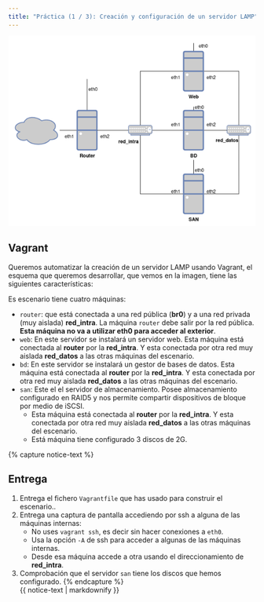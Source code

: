 ```yaml
---
title: "Práctica (1 / 3): Creación y configuración de un servidor LAMP"
---
```


![escenario](img/practica.png)

## Vagrant

Queremos automatizar la creación de un servidor LAMP usando Vagrant, el esquema que queremos desarrollar, que vemos en la imagen, tiene las siguientes características:

Es escenario tiene cuatro máquinas:

* `router`: que está conectada a una red pública (**br0**) y a una red privada (muy aislada) **red_intra**. La máquina `router` debe salir por la red pública. **Esta máquina no va a utilizar eth0 para acceder al exterior**.
* `web`: En este servidor se instalará un servidor web. Esta máquina está conectada al **router** por la **red_intra**. Y esta conectada por otra red muy aislada **red_datos** a las otras máquinas del escenario.
* `bd`: En este servidor se instalará un gestor de bases de datos. Esta máquina está conectada al **router** por la **red_intra**. Y esta conectada por otra red muy aislada **red_datos** a las otras máquinas del escenario.
* `san`: Este el el servidor de almacenamiento. Posee almacenamiento configurado en RAID5 y nos permite compartir dispositivos de bloque por medio de iSCSI. 
    * Esta máquina está conectada al **router** por la **red_intra**. Y esta conectada por otra red muy aislada **red_datos** a las otras máquinas del escenario.
    * Está máquina tiene configurado 3 discos de 2G.

{% capture notice-text %}
## Entrega

1. Entrega el fichero `Vagrantfile` que has usado para construir el escenario..
2. Entrega una captura de pantalla accediendo por ssh a alguna de las máquinas internas:
    * No uses `vagrant ssh`, es decir sin hacer conexiones a `eth0`.
    * Usa la opción `-A`  de ssh para acceder a algunas de las máquinas internas.
    * Desde esa máquina accede a otra usando el direccionamiento de **red_intra**.
3. Comprobación que el servidor `san` tiene los discos que hemos configurado.
{% endcapture %}<div class="notice--info">{{ notice-text | markdownify }}</div>
